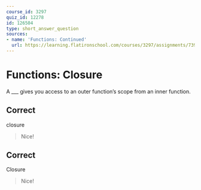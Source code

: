 ```yaml
---
course_id: 3297
quiz_id: 12278
id: 126504
type: short_answer_question
sources:
- name: 'Functions: Continued'
  url: https://learning.flatironschool.com/courses/3297/assignments/73913?module_item_id=143565
---
```


# Functions: Closure

A \_\_\_ gives you access to an outer function’s scope from an inner function.

## Correct

closure

> Nice!

## Correct

Closure

> Nice!
